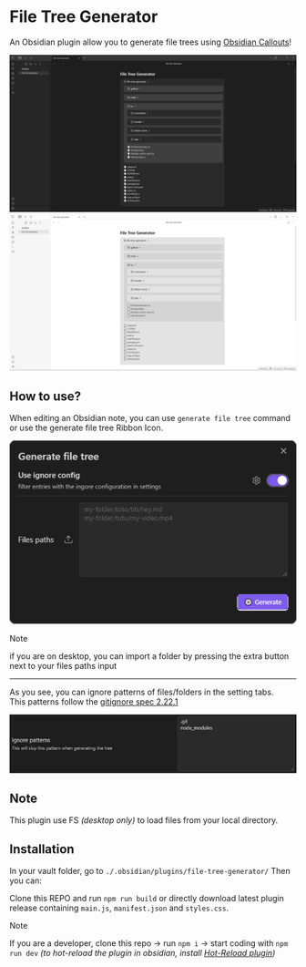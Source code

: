 # File Tree Generator
An Obsidian plugin allow you to generate file trees using [Obsidian Callouts](https://help.obsidian.md/Editing+and+formatting/Callouts)!

![obsidian dark-mode example](meta/example-dark.png)
![obsidian light-mode example](meta/example-light.png)

## How to use?
When editing an Obsidian note, you can use `generate file tree` command or use the generate file tree Ribbon Icon.</br>

![generate file tree pannel](meta/pannel.png)

> [!NOTE]
> if you are on desktop, you can import a folder by pressing the extra button next to your files paths input

---

As you see, you can ignore patterns of files/folders in the setting tabs.</br>
This patterns follow the [gitignore spec 2.22.1](https://git-scm.com/docs/gitignore/2.22.1)

![generate file tree pannel](meta/settings.png)

## Note
This plugin use FS *(desktop only)* to load files from your local directory.

## Installation
In your vault folder, go to `./.obsidian/plugins/file-tree-generator/`
Then you can:

Clone this REPO and run `npm run build` or directly download latest plugin release containing `main.js`, `manifest.json` and `styles.css`.

> [!NOTE]
> If you are a developer, clone this repo -> run `npm i` -> start coding with `npm run dev` *(to hot-reload the plugin in obsidian, install [Hot-Reload plugin](https://github.com/pjeby/hot-reload))*